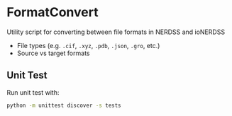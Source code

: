 # FormatConvert
Utility script for converting between file formats in NERDSS and ioNERDSS

* File types (e.g. `.cif`, `.xyz`, `.pdb`, `.json`, `.gro`, etc.)
* Source vs target formats

## Unit Test

Run unit test with:

```bash
python -m unittest discover -s tests
```
